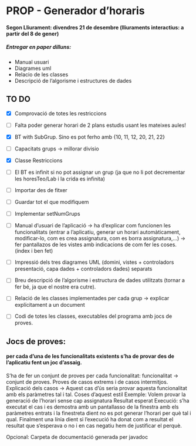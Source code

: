 # PROP - Generador d’horaris

#### Segon Lliurament: divendres 21 de desembre (lliuraments interactius: a partir del 8 de gener)
##### Entregar en paper dilluns:
- Manual usuari
- Diagrames uml
- Relacio de les classes
- Descripció de l’algorisme i estructures de dades

## TO DO
- [x] Comprovació de totes les restriccions
- [ ] Falta poder generar horari de 2 plans estudis usant les mateixes aules!
- [x] BT with SubGrup. Sino es pot ferho amb {10, 11, 12, 20, 21, 22}
- [ ] Capacitats grups -> millorar divisio
- [x] Classe Restriccions 
- [ ] El BT es infinit si no pot assignar un grup (ja que no li pot decrementar les horesTeo/Lab i la crida es infinita)
- [ ] Importar des de fitxer
- [ ] Guardar tot el que modifiquem
- [ ] Implementar setNumGrups

- [ ] Manual d’usuari de l’aplicació -> ha d’explicar com funcionen les funcionalitats (entrar a l’aplicatiu, generar un horari automàticament, modificar-lo, com es crea assignatura, com es borra assignatura,...) -> fer pantallazos de les vistes amb indicacions de com fer les coses. (índex i ben fet)
- [ ] Impressió dels tres diagrames UML (domini, vistes + controladors presentació, capa dades + controladors dades) separats
- [ ] Breu descripció de l’algorisme i estructura de dades utilitzats (tornar a fer bé, ja que el nostre era cutre).
- [ ] Relació de les classes implementades per cada grup -> explicar explícitament a un document
- [ ] Codi de totes les classes, executables del programa amb jocs de proves.

## Jocs de proves: 
#### per cada d’una de les funcionalitats existents s’ha de provar des de l’aplicatiu fent un joc d’assaig.

S’ha de fer un conjunt de proves per cada funcionalitat: funcionalitat -> conjunt de proves.
Proves de casos extrems i de casos intermitjos.
Explicació dels casos -> Aquest cas d’ús seria provar aquesta funcionalitat amb els paràmetres tal i tal. Coses d’aquest estil
Exemple: Volem provar la generació de l’horari sense cap assignatura
Resultat esperat
Execució: s’ha executat el cas i es demostra amb un pantallasso de la finestra amb els paràmetres entrats i la finestreta dient no es pot generar l’horari per què tal i qual.
Finalment una línia dient si l’execució ha donat com a resultat el resultat que s’esperava o no i en cas negatiu hem de justificar el perquè.

Opcional: Carpeta de documentació generada per javadoc
